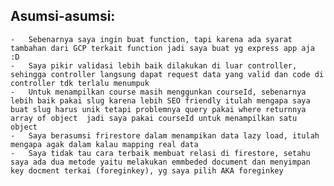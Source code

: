 ## Asumsi-asumsi: 
    -   Sebenarnya saya ingin buat function, tapi karena ada syarat tambahan dari GCP terkait function jadi saya buat yg express app aja :D
    -   Saya pikir validasi lebih baik dilakukan di luar controller, sehingga controller langsung dapat request data yang valid dan code di controller tdk terlalu menumpuk
    -   Untuk menampilkan course masih menggunkan courseId, sebenarnya lebih baik pakai slug karena lebih SEO friendly itulah mengapa saya buat slug harus unik tetapi problemnya query pakai where returnnya array of object  jadi saya pakai courseId untuk menampilkan satu object
    -   Saya berasumsi frirestore dalam menampikan data lazy load, itulah mengapa agak dalam kalau mapping real data
    -   Saya tidak tau cara terbaik membuat relasi di firestore, setahu saya ada dua metode yaitu melakukan emmbeded document dan menyimpan key docment terkai (foreginkey), yg saya pilih AKA foreginkey 